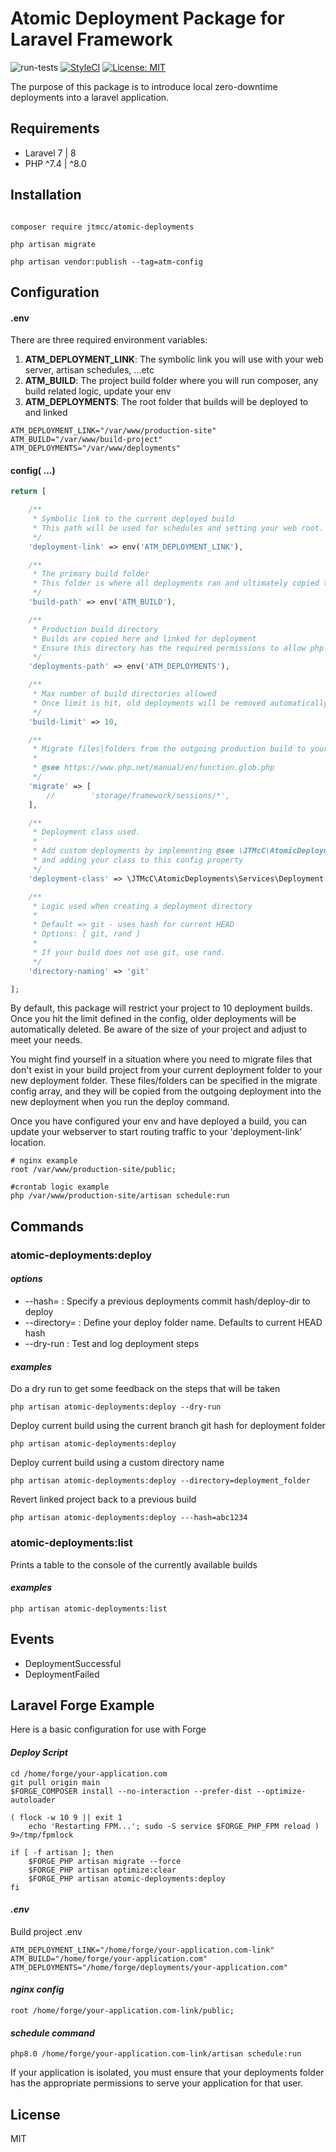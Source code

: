# Atomic Deployment Package for Laravel Framework
![run-tests](https://github.com/J-T-McC/laravel-atomic-deployments/workflows/run-tests/badge.svg)
[![StyleCI](https://github.styleci.io/repos/330310979/shield?branch=main)](https://github.styleci.io/repos/330310979?branch=main)
[![License: MIT](https://img.shields.io/badge/License-MIT-brightgreen.svg)](https://opensource.org/licenses/MIT)

The purpose of this package is to introduce local zero-downtime deployments into a laravel application.

## Requirements
 
* Laravel 7 | 8
* PHP ^7.4 | ^8.0

## Installation

```shell script

composer require jtmcc/atomic-deployments

php artisan migrate

php artisan vendor:publish --tag=atm-config

```

## Configuration 

#### .env

There are three required environment variables:

1.  **ATM_DEPLOYMENT_LINK**: The symbolic link you will use with your web server, artisan schedules, ...etc
1.  **ATM_BUILD**: The project build folder where you will run composer, any build related logic, update your env
1.  **ATM_DEPLOYMENTS**: The root folder that builds will be deployed to and linked

```dotenv
ATM_DEPLOYMENT_LINK="/var/www/production-site"
ATM_BUILD="/var/www/build-project"
ATM_DEPLOYMENTS="/var/www/deployments"
```

#### config( ...)

```php
return [

    /**
     * Symbolic link to the current deployed build
     * This path will be used for schedules and setting your web root.
     */
    'deployment-link' => env('ATM_DEPLOYMENT_LINK'),

    /**
     * The primary build folder
     * This folder is where all deployments ran and ultimately copied to a deployment directory.
     */
    'build-path' => env('ATM_BUILD'),

    /**
     * Production build directory
     * Builds are copied here and linked for deployment
     * Ensure this directory has the required permissions to allow php and your webserver to run your application here.
     */
    'deployments-path' => env('ATM_DEPLOYMENTS'),

    /**
     * Max number of build directories allowed
     * Once limit is hit, old deployments will be removed automatically after a successful build.
     */
    'build-limit' => 10,

    /**
     * Migrate files|folders from the outgoing production build to your new release using a relative path and pattern.
     *
     * @see https://www.php.net/manual/en/function.glob.php
     */
    'migrate' => [
        //        'storage/framework/sessions/*',
    ],

    /**
     * Deployment class used.
     *
     * Add custom deployments by implementing @see \JTMcC\AtomicDeployments\Interfaces\DeploymentInterface
     * and adding your class to this config property
     */
    'deployment-class' => \JTMcC\AtomicDeployments\Services\Deployment::class,

    /**
     * Logic used when creating a deployment directory
     *
     * Default => git - uses hash for current HEAD
     * Options: [ git, rand ]
     *
     * If your build does not use git, use rand.
     */
    'directory-naming' => 'git'

];
```

By default, this package will restrict your project to 10 deployment builds. Once you hit the limit defined in the config, 
older deployments will be automatically deleted. Be aware of the size of your project and adjust to meet your needs.

You might find yourself in a situation where you need to migrate files that don't exist in your build project from your 
current deployment folder to your new deployment folder. These files/folders can be specified in the migrate config array, 
and they will be copied from the outgoing deployment into the new deployment when you run the deploy command.

Once you have configured your env and have deployed a build, you can update your webserver to start routing traffic 
to your 'deployment-link' location.

```shell script
# nginx example
root /var/www/production-site/public;

#crontab logic example
php /var/www/production-site/artisan schedule:run
```

## Commands

### atomic-deployments:deploy

#### *options*

- --hash= : Specify a previous deployments commit hash/deploy-dir to deploy
- --directory= : Define your deploy folder name. Defaults to current HEAD hash
- --dry-run : Test and log deployment steps
    
#### *examples*

Do a dry run to get some feedback on the steps that will be taken 
```shell script
php artisan atomic-deployments:deploy --dry-run
```

Deploy current build using the current branch git hash for deployment folder 
```shell script
php artisan atomic-deployments:deploy
```

Deploy current build using a custom directory name 
```shell script
php artisan atomic-deployments:deploy --directory=deployment_folder
```

Revert linked project back to a previous build 
```shell script
php artisan atomic-deployments:deploy ---hash=abc1234
```

### atomic-deployments:list

Prints a table to the console of the currently available builds

#### *examples*

```shell script
php artisan atomic-deployments:list
```

## Events

- DeploymentSuccessful
- DeploymentFailed

## Laravel Forge Example

Here is a basic configuration for use with Forge

#### *Deploy Script*

```shell script
cd /home/forge/your-application.com
git pull origin main
$FORGE_COMPOSER install --no-interaction --prefer-dist --optimize-autoloader

( flock -w 10 9 || exit 1
    echo 'Restarting FPM...'; sudo -S service $FORGE_PHP_FPM reload ) 9>/tmp/fpmlock

if [ -f artisan ]; then
    $FORGE_PHP artisan migrate --force
    $FORGE_PHP artisan optimize:clear
    $FORGE_PHP artisan atomic-deployments:deploy
fi
```

#### *.env*

Build project .env

```dotenv
ATM_DEPLOYMENT_LINK="/home/forge/your-application.com-link"
ATM_BUILD="/home/forge/your-application.com"
ATM_DEPLOYMENTS="/home/forge/deployments/your-application.com"
```

#### *nginx config*

```shell script
root /home/forge/your-application.com-link/public;
```

#### *schedule command*

```shell script
php8.0 /home/forge/your-application.com-link/artisan schedule:run
```

If your application is isolated, you must ensure that your deployments folder has the appropriate permissions to serve
your application for that user.


## License

MIT

